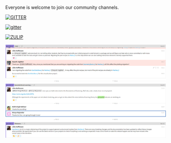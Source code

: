 Everyone is welcome to join our community channels.

[![GITTER][gitter-img]][gitter-url]

[![gitter](../images/gitter.png)][gitter-url]

[![ZULIP][zulip-img]][zulip-url]

[![zulip](../images/zulip.png)][zulip-url]

[gitter-img]: https://img.shields.io/badge/chat-on%20gitter-bc0067?style=flat-square
[gitter-url]: https://gitter.im/JuliaEarth/GeoStats.jl

[zulip-img]: https://img.shields.io/badge/chat-on%20zulip-9cf?style=flat-square
[zulip-url]: https://julialang.zulipchat.com/#narrow/stream/276201-geostats.2Ejl
